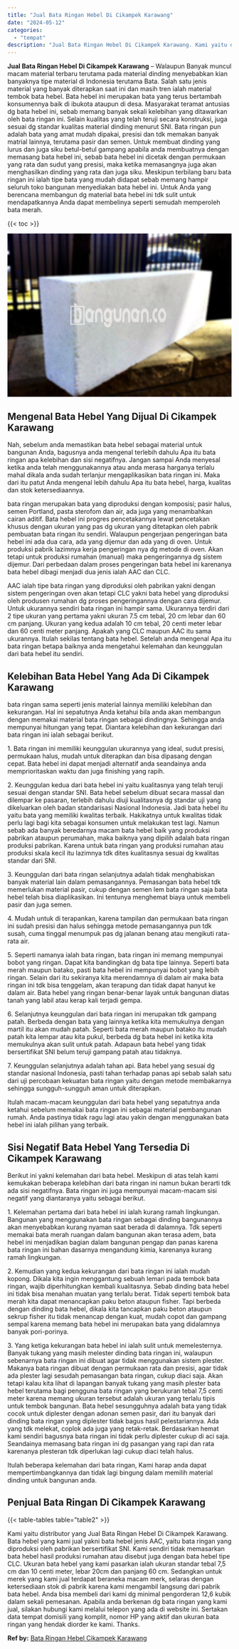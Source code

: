 ```yaml
---
title: "Jual Bata Ringan Hebel Di Cikampek Karawang"
date: "2024-05-12"
categories: 
  - "tempat"
description: "Jual Bata Ringan Hebel Di Cikampek Karawang. Kami yaitu distributor yang Jual Bata Ringan Hebel Di Cikampek Karawang. Bata hebel yang kami jual yakni bata he..."
---
```


**Jual Bata Ringan Hebel Di Cikampek Karawang** – Walaupun Banyak muncul macam material terbaru terutama pada material dinding menyebabkan kian banyaknya tipe material di Indonesia terutama Bata. Salah satu jenis material yang banyak diterapkan saat ini dan masih tren ialah material tembok bata hebel. Bata hebel ini merupakan bata yang terus bertambah konsumennya baik di ibukota ataupun di desa. Masyarakat teramat antusias dg bata hebel ini, sebab memang banyak sekali kelebihan yang ditawarkan oleh bata ringan ini. Selain kualitas yang telah teruji secara konstruksi, juga sesuai dg standar kualitas material dinding menurut SNI. Bata ringan pun adalah bata yang amat mudah dipakai, presisi dan tdk memakan banyak matrial lainnya, terutama pasir dan semen. Untuk membuat dinding yang lurus dan juga siku betul-betul gampang apabila anda membuatnya dengan memasang bata hebel ini, sebab bata hebel ini dicetak dengan permukaan yang rata dan sudut yang presisi, maka ketika memasangnya juga akan menghasilkan dinding yang rata dan juga siku. Meskipun terbilang baru bata ringan ini ialah tipe bata yang mudah didapat sebab memang hampir seluruh toko bangunan menyediakan bata hebel ini. Untuk Anda yang berencana membangun dg material bata hebel ini tdk sulit untuk mendapatkannya Anda dapat membelinya seperti semudah memperoleh bata merah.

{{< toc >}}

![Jual Bata Ringan Hebel Di Cikampek Karawang](/images/jual-hebel-murah-09.png)

## Mengenal Bata Hebel Yang Dijual Di Cikampek Karawang

Nah, sebelum anda memastikan bata hebel sebagai material untuk bangunan Anda, bagusnya anda mengenal terlebih dahulu Apa itu bata ringan apa kelebihan dan sisi negatifnya. Jangan sampai Anda menyesal ketika anda telah menggunakannya atau anda merasa harganya terlalu mahal dikala anda sudah terlanjur mengaplikasikan bata ringan ini. Maka dari itu patut Anda mengenal lebih dahulu Apa itu bata hebel, harga, kualitas dan stok ketersediaannya.

bata ringan merupakan bata yang diproduksi dengan komposisi; pasir halus, semen Portland, pasta sterofom dan air, ada juga yang menambahkan cairan aditif. Bata hebel ini progres pencetakannya lewat pencetakan khusus dengan ukuran yang pas dg ukuran yang ditetapkan oleh pabrik pembuatan bata ringan itu sendiri. Walaupun pengerjaan pengeringan bata hebel ini ada dua cara, ada yang dijemur dan ada yang di oven. Untuk produksi pabrik lazimnya kerja pengeringan nya dg metode di oven. Akan tetapi untuk produksi rumahan (manual) maka pengeringannya dg sistem dijemur. Dari perbedaan dalam proses pengeringan bata hebel ini karenanya bata hebel dibagi menjadi dua jenis ialah AAC dan CLC.

AAC ialah tipe bata ringan yang diproduksi oleh pabrikan yakni dengan sistem pengeringan oven akan tetapi CLC yakni bata hebel yang diproduksi oleh produsen rumahan dg proses pengeringannya dengan cara dijemur. Untuk ukurannya sendiri bata ringan ini hampir sama. Ukurannya terdiri dari 2 tipe ukuran yang pertama yakni ukuran 7.5 cm tebal, 20 cm lebar dan 60 cm panjang. Ukuran yang kedua adalah 10 cm tebal, 20 centi meter lebar dan 60 centi meter panjang. Apakah yang CLC maupun AAC itu sama ukurannya. Itulah sekilas tentang bata hebel. Setelah anda mengenal Apa itu bata ringan betapa baiknya anda mengetahui kelemahan dan keunggulan dari bata hebel itu sendiri.

## Kelebihan Bata Hebel Yang Ada Di Cikampek Karawang

bata ringan sama seperti jenis material lainnya memiliki kelebihan dan kekurangan. Hal ini sepatutnya Anda ketahui bila anda akan membangun dengan memakai material bata ringan sebagai dindingnya. Sehingga anda mempunyai hitungan yang tepat. Diantara kelebihan dan kekurangan dari bata ringan ini ialah sebagai berikut.

1\. Bata ringan ini memiliki keunggulan ukurannya yang ideal, sudut presisi, permukaan halus, mudah untuk diterapkan dan bisa dipasang dengan cepat. Bata hebel ini dapat menjadi alternatif anda seandainya anda memprioritaskan waktu dan juga finishing yang rapih.

2\. Keunggulan kedua dari bata hebel ini yaitu kualitasnya yang telah teruji sesuai dengan standar SNI. Bata hebel sebelum dibuat secara massal dan dilempar ke pasaran, terlebih dahulu diuji kualitasnya dg standar uji yang dikeluarkan oleh badan standarisasi Nasional Indonesia. Jadi bata hebel itu yaitu bata yang memiliki kwalitas terbaik. Hakikatnya untuk kwalitas tidak perlu lagi bagi kita sebagai konsumen untuk melakukan test lagi. Namun sebab ada banyak beredarnya macam bata hebel baik yang produksi pabrikan ataupun perumahan, maka baiknya yang dipilih adalah bata ringan produksi pabrikan. Karena untuk bata ringan yang produksi rumahan atau produksi skala kecil itu lazimnya tdk dites kualitasnya sesuai dg kwalitas standar dari SNI.

3\. Keunggulan dari bata ringan selanjutnya adalah tidak menghabiskan banyak material lain dalam pemasangannya. Pemasangan bata hebel tdk memerlukan material pasir, cukup dengan semen lem bata ringan saja bata hebel telah bisa diaplikasikan. Ini tentunya menghemat biaya untuk membeli pasir dan juga semen.

4\. Mudah untuk di terapankan, karena tampilan dan permukaan bata ringan ini sudah presisi dan halus sehingga metode pemasangannya pun tdk susah, cuma tinggal menumpuk pas dg jalanan benang atau mengikuti rata-rata air.

5\. Seperti namanya ialah bata ringan, bata ringan ini memang mempunyai bobot yang ringan. Dapat kita bandingkan dg bata tipe lainnya. Seperti bata merah maupun batako, pasti bata hebel ini mempunyai bobot yang lebih ringan. Selain dari itu sekiranya kita merendamnya di dalam air maka bata ringan ini tdk bisa tenggelam, akan terapung dan tidak dapat hanyut ke dalam air. Bata hebel yang ringan benar-benar layak untuk bangunan diatas tanah yang labil atau kerap kali terjadi gempa.

6\. Selanjutnya keunggulan dari bata ringan ini merupakan tdk gampang patah. Berbeda dengan bata yang lainnya ketika kita memukulnya dengan martil itu akan mudah patah. Seperti bata merah maupun batako itu mudah patah kita lempar atau kita pukul, berbeda dg bata hebel ini ketika kita memukulnya akan sulit untuk patah. Adapaun bata hebel yang tidak bersertifikat SNI belum teruji gampang patah atau tidaknya.

7\. Keunggulan selanjutnya adalah tahan api. Bata hebel yang sesuai dg standar nasional Indonesia, pasti tahan terhadap panas api sebab salah satu dari uji percobaan kekuatan bata ringan yaitu dengan metode membakarnya sehingga sungguh-sungguh aman untuk diterapkan.

Itulah macam-macam keunggulan dari bata hebel yang sepatutnya anda ketahui sebelum memakai bata ringan ini sebagai material pembangunan rumah. Anda pastinya tidak ragu lagi atau yakin dengan menggunakan bata hebel ini ialah pilihan yang terbaik.

## Sisi Negatif Bata Hebel Yang Tersedia Di Cikampek Karawang

Berikut ini yakni kelemahan dari bata hebel. Meskipun di atas telah kami kemukakan beberapa kelebihan dari bata ringan ini namun bukan berarti tdk ada sisi negatifnya. Bata ringan ini juga mempunyai macam-macam sisi negatif yang diantaranya yaitu sebagai berikut.

1\. Kelemahan pertama dari bata hebel ini ialah kurang ramah lingkungan. Bangunan yang menggunakan bata ringan sebagai dinding bangunannya akan menyebabkan kurang nyaman saat berada di dalamnya. Tdk seperti memakai bata merah ruangan dalam bangunan akan terasa adem, bata hebel ini menjadikan bagian dalam bangunan pengap dan panas karena bata ringan ini bahan dasarnya mengandung kimia, karenanya kurang ramah lingkungan.

2\. Kemudian yang kedua kekurangan dari bata ringan ini ialah mudah kopong. Dikala kita ingin menggantung sebuah lemari pada tembok bata ringan, wajib diperhitungkan kembali kualitasnya. Sebab dinding bata hebel ini tidak bisa menahan muatan yang terlalu berat. Tidak seperti tembok bata merah kita dapat menancapkan paku beton ataupun fisher. Tapi berbeda dengan dinding bata hebel, dikala kita tancapkan paku beton ataupun sekrup fisher itu tidak menancap dengan kuat, mudah copot dan gampang sempal karena memang bata hebel ini merupakan bata yang didalamnya banyak pori-porinya.

3\. Yang ketiga kekurangan bata hebel ini ialah sulit untuk memelesternya. Banyak tukang yang masih melester dinding bata ringan ini, walaupun sebenarnya bata ringan ini dibuat agar tidak menggunakan sistem plester. Makanya bata ringan dibuat dengan permukaan rata dan presisi, agar tidak ada plester lagi sesudah pemasangan bata ringan, cukup diaci saja. Akan tetapi kalau kita lihat di lapangan banyak tukang yang masih plester bata hebel terutama bagi pengguna bata ringan yang berukuran tebal 7,5 centi meter karena memang ukuran tersebut adalah ukuran yang terlalu tipis untuk tembok bangunan. Bata hebel sesungguhnya adalah bata yang tidak cocok untuk diplester dengan adonan semen pasir, dari itu banyak dari dinding bata ringan yang diplester tidak bagus hasil pelestariannya. Ada yang tdk melekat, coplok ada juga yang retak-retak. Berdasarkan hemat kami sendiri bagusnya bata ringan ini tidak perlu diplester cukup di aci saja. Seandainya memasang bata ringan ini dg pasangan yang rapi dan rata karenanya plesteran tdk diperlukan lagi cukup diaci telah halus.

Itulah beberapa kelemahan dari bata ringan, Kami harap anda dapat mempertimbangkannya dan tidak lagi bingung dalam memilih material dinding untuk bangunan anda.

## Penjual Bata Ringan Di Cikampek Karawang

{{< table-tables table="table2" >}}

Kami yaitu distributor yang Jual Bata Ringan Hebel Di Cikampek Karawang. Bata hebel yang kami jual yakni bata hebel jenis AAC, yaitu bata ringan yang diproduksi oleh pabrikan bersertifikat SNI. Kami sendiri tidak memasarkan bata hebel hasil produksi rumahan atau disebut juga dengan bata hebel tipe CLC. Ukuran bata hebel yang kami pasarkan ialah ukuran standar tebal 7,5 cm dan 10 centi meter, lebar 20cm dan panjang 60 cm. Sedangkan untuk merek yang kami jual terdapat beraneka macam merk, selaras dengan ketersediaan stok di pabrik karena kami mengambil langsung dari pabrik bata hebel. Anda bisa membeli dari kami dg minimal pengorderan 12,6 kubik dalam sekali pemesanan. Apabila anda berkenan dg bata ringan yang kami jual, silakan hubungi kami melalui telepon yang ada di website ini. Sertakan data tempat domisili yang komplit, nomor HP yang aktif dan ukuran bata ringan yang hendak diorder ke kami. Thanks.

**Ref by:** [Bata Ringan Hebel Cikampek Karawang](https://id.wikipedia.org/wiki/Bata)
